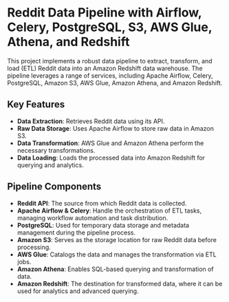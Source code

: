 # Reddit Data Pipeline with Airflow, Celery, PostgreSQL, S3, AWS Glue, Athena, and Redshift

This project implements a robust data pipeline to extract, transform, and load (ETL) Reddit data into an Amazon Redshift data warehouse. The pipeline leverages a range of services, including Apache Airflow, Celery, PostgreSQL, Amazon S3, AWS Glue, Amazon Athena, and Amazon Redshift.

## Key Features

- **Data Extraction**: Retrieves Reddit data using its API.
- **Raw Data Storage**: Uses Apache Airflow to store raw data in Amazon S3.
- **Data Transformation**: AWS Glue and Amazon Athena perform the necessary transformations.
- **Data Loading**: Loads the processed data into Amazon Redshift for querying and analytics.

## Pipeline Components

- **Reddit API**: The source from which Reddit data is collected.
- **Apache Airflow & Celery**: Handle the orchestration of ETL tasks, managing workflow automation and task distribution.
- **PostgreSQL**: Used for temporary data storage and metadata management during the pipeline process.
- **Amazon S3**: Serves as the storage location for raw Reddit data before processing.
- **AWS Glue**: Catalogs the data and manages the transformation via ETL jobs.
- **Amazon Athena**: Enables SQL-based querying and transformation of data.
- **Amazon Redshift**: The destination for transformed data, where it can be used for analytics and advanced querying.
